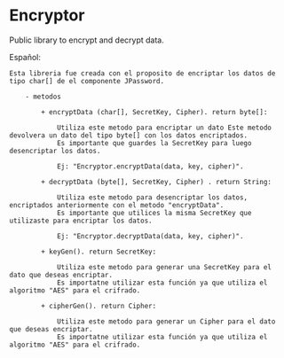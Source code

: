 # Encryptor
Public library to encrypt and decrypt data.

Español:

	Esta libreria fue creada con el proposito de encriptar los datos de tipo char[] de el componente JPassword.
		
		- metodos 
	
			+ encryptData (char[], SecretKey, Cipher). return byte[]:
			
				Utiliza este metodo para encriptar un dato Este metodo devolvera un dato del tipo byte[] con los datos encriptados.
				Es importante que guardes la SecretKey para luego desencriptar los datos.
			
				Ej: "Encryptor.encryptData(data, key, cipher)".
				
			+ decryptData (byte[], SecretKey, Cipher) . return String:
			
				Utiliza este metodo para desencriptar los datos, encriptados anteriormente con el metodo "encryptData".
				Es importante que utilices la misma SecretKey que utilizaste para encriptar los datos.
				
				Ej: "Encryptor.decryptData(data, key, cipher)".
				
			+ keyGen(). return SecretKey:
				
				Utiliza este metodo para generar una SecretKey para el dato que deseas encriptar.
				Es importatne utilizar esta función ya que utiliza el algoritmo "AES" para el crifrado.
				
			+ cipherGen(). return Cipher:
			
				Utiliza este metodo para generar un Cipher para el dato que deseas encriptar.
				Es importatne utilizar esta función ya que utiliza el algoritmo "AES" para el crifrado.
				
		